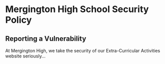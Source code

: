 # Mergington High School Security Policy

## Reporting a Vulnerability

At Mergington High, we take the security of our Extra-Curricular Activities website seriously...

<!-- Continue with the full content from the instructions -->
